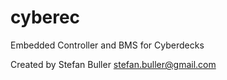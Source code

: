 # cyberec

Embedded Controller and BMS for Cyberdecks

Created by Stefan Buller <stefan.buller@gmail.com>
